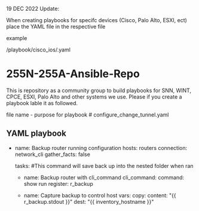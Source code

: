 19 DEC 2022 Update: 

When creating playbooks for specifc devices (Cisco, Palo Alto, ESXI, ect) place the YAML file in the respective file 

example

/playbook/cisco_ios/<name>.yaml



# 255N-255A-Ansible-Repo
This is repository as a community group to build playbooks for SNN, WINT, CPCE, ESXI, Palo Alto and other systems we use. 
Please if you create a playbook lable it as followed. 

file name - purpose for playbook  # configure_change_tunnel.yaml

YAML playbook 
---
- name: Backup router running configuration
  hosts: routers
  connection: network_cli
  gather_facts: false

  tasks:
#This command will save back up into the nested folder when ran
    - name: Backup router with cli_command
      cli_command:
        command: show run
      register: r_backup

    - name: Capture backup to control host
      vars:
      copy:
        content: "{{ r_backup.stdout }}"
        dest: "{{ inventory_hostname }}"
        
